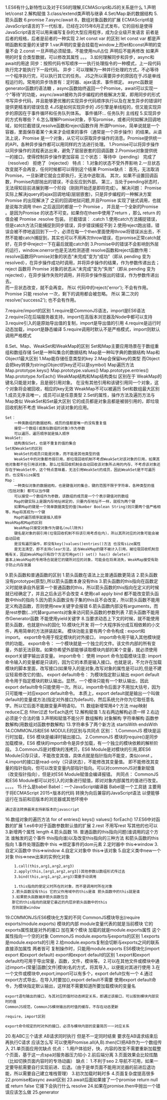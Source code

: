 1.ES6有什么新特性以及对于ES6的理解,ECMAScript和JS的关系是什么
    1.声明let/const
    2.解构赋值
    3.class/extend类声明与继承
    4.Set/Map:新的数据结构
    5.箭头函数
    6.promise
    7.async/await
    8，数组对象函数的扩展
    ECMAScript6是JavaScript语言的下一代标准，已经在2015年6月正式发布，它的目标是使得JavaScript语言可以用来编写复杂的大型应用程序，成为企业级开发语言
    前者是后者的规格，后者是前者的一种实现
2.let const var 的区别
    let const var 都是声明函数和变量的关键字
    1.var声明的变量会挂载在window上而let和const声明的变量不会
    2.const 
        一旦声明必须赋值，不能使用null占位
        声明后不能再修改
        如果声明的时复合类型数据，可以修改其属性
    。。。
3.如何理解同步和异步，async和await的用途
     同步：按照代码书写顺序一一执行处理指令的一种模式，上一段代码执行完才能执行下一段代码。
     异步：可以理解为一种并行处理的方式，不必等待一个程序执行完，可以执行其它的任务。
     JS之所以需要异步的原因在于JS是单线程运行的。常用的异步场景有：定时器、ajax请求、事件绑定。
     async函数是generator函数的语法糖 ，async函数始终返回一个Promise，await可以实现一个"等待"的功能，async/await被称为异步编程的终极解决方案，即用同步的形式书写异步代码，并且能够更优雅的实现异步代码顺序执行以及在发生异步的错误时提供更精准的错误信息
4.JS是如何实现异步的
    JS引擎是单线程的，但又能实现异步的原因在于事件循环和任务队列体系。
    事件循环:..
    任务队列
    主线程
5.实现异步的方式有哪些？
6.怎么理解Promise对象，手写promise，或者问何如解决回调地域，如何拦截错误,resolve函数和reject函数作用
    所谓Promise，简单说就是一个容器，里面保存着某个未来才会结束的事件（通常是一个异步操作）的结果。从语法上说，Promise 是一个对象，从它可以获取异步操作的消息。Promise提供统一的API，各种异步操作都可以用同样的方法进行处理。
    1.Promise可以将异步操作以同步操作的流程表达出来，避免了层层嵌套的回调函数
    2.Promise对象提供统一的接口，使得控制异步操作更加容易
    三个状态：
        等待中（pending）
        完成了（resolved）
        拒绝了（rejected）
    特点：
        1.对象的状态不受外界影响
        2.一旦状态改变就不会再变，任何时候都可以得到这个结果
    Promise缺点：
        首先，无法取消Promise，一旦新建它就会立即执行，无法中途取消。
        其次，如果不设置回调函数，Promise内部抛出的错误，不会反应到外部。
        第三，当处于pending状态时，无法得知目前进展到哪一个阶段（刚刚开始还是即将完成）。
    解决问题：
        Promise实际上解决jquery的ajax回调地域(层层嵌套)，只是异步编程的一种解决方案
        Promise 的出现解决了 之前的回调地狱问题,并且Promise 实现了链式调用，也就是说每次调用 then 之后返回的都是一个 Promise ， 并且是一个全新的Promise 。是因为Promise 的状态不可变。如果你在then中使用了return ，那么 return 的值会被 Promise .resolve 包装。
    拦截错误：
        .catch
        1.使用catch方法捕捉错误，但是catch方法只能捕捉到同步错误，异步错误捕捉不到
        2.使用reject跑出错，错误会被不停地返回到下一个，必须在每一个then里面使用throw将错误派出去，不然不能被catch捕捉到，其实也可以不用再次throw错误，在promise正常catch就好，在异步中reject一下在最后就能catch到
        3.Promise中的错误不会影响到外层的运行，window.onerror也是无法检测道德
    resolve函数和reject函数作用：
        resolve函数将Promise对象的状态“未完成”变为“成功”（即从 pending 变为 resolved），在异步操作成功时调用，并将异步操作的结果，作为参数传递出去；
        reject 函数将 Promise 对象的状态从“未完成”变为“失败”（即从 pending 变为 rejected），在异步操作失败时调用，并将异步操作报出的错误，作为参数传递出去。    
        而一旦状态改变，就不会再变。 所以 代码中的reject('error'); 不会有作用。
        Promise 只能 resolve 一次，剩下的调用都会被忽略。 所以 第二次的 resolve('success2'); 也不会有作用。    

7.require/import的区别
    1.require是CommonJS语法，import是ES6语法
    2.require只在后端服务器支持，import在高版本浏览器及Node中都可以支持
    3.require引入的是原始导出值的复制，import是导出值的引用
    4.require是运行时动态加载，import是静态编译
    5.require调用时默认不是严格模式，import则默认调用严格模式

8.Set、Map、WeakSet和WeakMap的区别
    Set和Map主要应用场景在于数组重组和数组存储
    Set是一种叫集合的数据结构 Map是一种叫字典的数据结构
    Map和Object1最大区别
        1.Map能存储任意类型的key
        2.Map会保留key的类型 而Object会把key转换为string(Object的key还可以是symbol)
    Map遍历方法
        Map.prototype.keys()
        Map.prototype.values()
        Map.prototype.entries()
        Map.prototype.forEach()
    WeakMap结构和Map结构类似 区别在于
        WeakMap的键名只能是对象，且是弱引用对象。
        在没有其他引用和该键引用同一个对象，这个对象将会被回收，相应的key无效
        WeakMap不可以被遍历
    Set和数组最大区别
        1.成员无序且唯一，成员可以是任意类型
        2.Set的属性，操作方法及遍历方法与Map类似
    WeakSet和Set最大区别
        它的成员都是对象且都是被弱引用的，即垃圾回收机制不考虑 WeakSet 对该对象的应用。

    Set：
        一种类数组的数据结构，成员的值都是唯一的没有重复值
        接受一个数组(或类似数组的对象)作为参数
        可以遍历，遍历顺序就是插入顺序
    WeakSet:
        结构类似Set，也是不重复的值的集合
    Set和WeakSet的区别
        WeakSet的成员只能是对象，而不能是其他类型的值
        WeakSet中的对象都市弱引用，即垃圾回收机制不考虑WeakSet对该对象的引用，如果其他对象都不在引用该对象，那么垃圾回收机制会自动回收该对象所占用的内存，不考虑该对象还存在于WeakSet中，这个特点意味着，无法引用WeakSet的成员，因此WeakSet是不可遍历的，也没有size属性
    Map：
        一种类似对象的数据结构，也是键值对的集合，键的范围不限于字符串，各种类型的值（包括对象）都可以当作键
        可以接受一个数组作为参数，该数组的成员是一个个表示键值对的数组
        Map的键实际上是跟内存地址绑定的，只要内存地址不一样，就视为两个键
        如果Map的键是一个简单数据类型的值(Number Boolean String)则只要两个值严格相等，Map将其视为一个键
        Map的遍历顺序就是插入顺序
    WeakMap和Map的区别
        WeakMap只接受对象作为键名(null除外)
        键名是对象的弱引用(垃圾回收机制不将该引用考虑在内)，所以其所对应的对象可能会被自动回收
        是没有遍历操作，即没有key()values()entries()方法 也没有size属性
        是无法清空，即不支持clear方法，这与WeakMap的键不被计入引用，被垃圾回收机制忽略有关，因此WeakMap只有四个方法可用get() set() has() delete()
    基本上WeakMap的专用场合就是它的键所对应的对象，可能会在将来消失，WeakMap接受有助于防止内存泄漏
9.箭头函数和普通函数的区别
    1.箭头函数在语法上比普通函数更简洁
    2.箭头函数没有prototype(原型),所以箭头函数本身没有this
    3.箭头函数的this指向在函数定义时就继承自外层第一个普通函数的this，所以箭头函数的this指向在定义的时候就已经确定了，并且之后永远不会改变
    4.使用call apply bind 都不能改变箭头函数中this的指向
    5.因为箭头函数没有子集的this且不会改变，所以箭头函数不能用定义构造函数，否则使用new关键字会报错
    6.箭头函数内部没有arguments，而是rest参数(...)代替arguments对象来访问箭头函数的参数列表
    7.箭头函数不能用作Generator函数 不能使用yield关键字
    8.当要求动态上下文的时候，就不能使用箭头函数，也就是this的固化
10.模块化开发
    将一个大程序拆分成互相依赖的小文件，再用简单的方法拼装起来。 模块功能主要有两个命令构成 : export和 import。
    export命令用于规定模块的对外接口，
    import命令用于输入其他模块提供的功能。
    export命令：
        一个模块就是一个独立的文件。该文件内部的所有变量，外部无法获取。如果你希望外部能够读取模块内部的某个变量，就必须使用export关键字输出该变量。
    import命令：
        使用 import 命令加载模块注意: import命令输入的变量都是只读的，因为它的本质是输入接口。也就是说，不允许在加载模块的脚本里面，改写接口(如果导入的是对象,改写对象的属性是可以的,但是不建议轻易修改它的值)。
    export default命令：
        为模块指定默认输出
        export default命令用于指定模块的默认输出。显然，一个模块只能有一个默认输出，因此export default命令只能使用一次。所以，import命令后面才不用加大括号，因为只可能唯一对应export default命令。
        本质上，export default就是输出一个叫做default的变量或方法(指定对外接口为default)，然后系统允许你为它取任意名字。所以它后面不能跟变量声明语句。
11.
    数组新增常用4个方法
        map映射
        reduce汇总
        filter过滤
        forEach迭代
12.解构赋值
    1.左右两边解构必须一样
    2.右边必须是个合法的值
    3.声明和赋值不能分开
    数组解构 对象解构 字符串解构 函数参数解构(用数组对函数参数解构)
13.字符串多了两个新方法
    startsWith endsWith
14.COMMONJS和ES6 MODULE的区别与共同点
    区别：
        1.CommonJS 模块是运行时加载，ES6 模块是编译时输出接口。
        2.CommonJS 模块的require()是同步加载模块，ES6 模块的import命令是异步加载，有一个独立的模块依赖的解析阶段。
        3.CommonJS是对模块的浅拷⻉，ES6 Module是对模块的引⽤,即ES6 Module只存只读，不能改变其值，具体点就是指针指向不能变，类似const 。
        4.import的接⼝是read-only（只读状态），不能修改其变量值。 即不能修改其变量的指针指向，但可以改变变量内部指针指向。可以对commonJS对重新赋值（改变指针指向），但是对ES6 Module赋值会编译报错。
    共同点：
        CommonJS和ES6 Module都可以对引⼊的对象进⾏赋值，即对对象内部属性的值进⾏改变。
    。。。。
15.什么是babel
    Babel：一个JavaScript编译器
    Babel是一个工具链 
    主要用于将ECMAScript 2015+版本的代码
    转换为向后兼容的JavaScript语法
    以便能够运行在当前和旧版本的浏览器或其他环境中

    通过语法转换器来支持新版本的javascript
16.数组对象的遍历方法
    for of
    entries()
    keys()
    values()
    forEach()
17.ES6中对函数的扩展
    1.es6中对于函数参数默认值的扩展
    2.rest 不用写rest 写其他的也可以
    3.新增两个属性 length
    4.箭头函数
18. 普通函数的this指向问题(谁调用的这个方法 谁触发的这个事件 this指向谁)以及改变this指向的三种方法 和箭头函数的this指向
        1.事件处理函数中 this =>绑定事件的dom元素
        2.定时器中 this=>window
        3.自定义函数中 this=>window
        4.自定义对象中 this=>该对象
        5.自定义类中new一个对象 this=>new出来的实例化对象

        1.call(this,arg1,arg2,arg3)
        2.apply(this,[arg1,arg2,arg3])其他参数以数组形式传过去
        3.bind(this,arg1,arg2,arg3)需要手动调用

        1.this指向的使定义时所在的对象，而不是调用时所在对象
       2.箭头函数没有this 它的父作用域中的this是谁 箭头函数中的this就是谁
       3.如果箭头函数被非箭头函数包含 
       那它的this指向的就是它最近的内层非箭头函数中的this
       否则就是window
19.COMMONJS/ES6模块化方案的不同
    CommonJS模块导出(require exports/module.exports)
    模块的内部 module变量代表的就是当前模块 它的exports属性就是对外的接口 加在某个模块 加载的就是module.exports属性 这个属性指向一个空的对象
    CommonJS module.exports与exports的区别
        1.exports是module.exports的引用
        2.给module.exports复制会切断与exports之间的联系
            直接添加属性 两者皆可
            复制操作时，只能用module.exports
    ES6模块化(import export 和export default)
    export和export default的区别
        1.export和export default均可用于导出常量，函数，文件，模块等。
        2.可以在其他文件或模块中通过import+(常量|函数|文件|模块)名的方式，将其导入，以便能对其进行使用
        3.在一个文件或模块中,export,import可以有多个，export defult仅有一个
        4.通过export方式导出，在导入时要加{},export default不需要
    使用export default命令，为模块指定默认输出，这样就不需要知道所要加载模块的变量名

    export语句输出的接口，与其对应的值时动态绑定关系，即通过该接口，可以取到模块内部实时的值
    CommonJS规范，CommonJS模块输出的时值的缓存，不存在动态更新

    require，import区别

    export命令规定的时对外的接口，必须与模块内部的变量简历一一对应关系
20.有ABC三个请求 AB请求同时执行 但是不一定同时结束 要求在AB请求结束后 再执行C请求 应该怎么写
    可以使用Promise.all(A,B).then(C)把AB作为一个数组传入 
21.单页面应用优缺点
    优点：
        1.用户体验好，快，内容的改变不需要重新加载整个页面，基于这一点spa对服务器压力较小
        2.前后端分离
        3.页面效果会比较炫酷（比如切换页面内容时的专场动画）
    缺点：
        1.不利于seo
        2.导航不可用，如果一定要导航需要自行实现前进、后退。（由于是单页面不能用浏览器的前进后退功能，所以需要自己建立堆栈管理）
        3.初次加载时耗时多
        4.页面复杂度提高很多
22.promise和async await区别
23.await后面如果接了一个promise return null 或 return false 它接下会执行什么 resolve
24.如果在promise.then中抛出一个错误应该怎么做
25.generator


